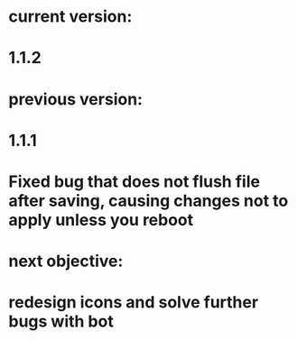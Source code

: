 # current version:
# 1.1.2
# previous version:
# 1.1.1
# Fixed bug that does not flush file after saving, causing changes not to apply unless you reboot
# next objective:
# redesign icons and solve further bugs with bot